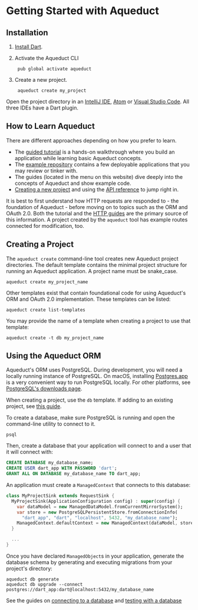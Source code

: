 # Getting Started with Aqueduct

## Installation

1. [Install Dart](https://www.dartlang.org/install).
2. Activate the Aqueduct CLI

        pub global activate aqueduct

3. Create a new project.

        aqueduct create my_project

Open the project directory in an [IntelliJ IDE](https://www.jetbrains.com/idea/download/), [Atom](https://atom.io) or [Visual Studio Code](https://code.visualstudio.com). All three IDEs have a Dart plugin.

## How to Learn Aqueduct

There are different approaches depending on how you prefer to learn.

* The [guided tutorial](tut/getting-started.md) is a hands-on walkthrough where you build an application while learning basic Aqueduct concepts.
* The [example repository](https://github.com/stablekernel/aqueduct_examples) contains a few deployable applications that you may review or tinker with.
* The guides (located in the menu on this website) dive deeply into the concepts of Aqueduct and show example code.
* [Creating a new project](#creating-a-project) and using the [API reference](http://dartdocs.org/documentation/aqueduct/latest/) to jump right in.

It is best to first understand how HTTP requests are responded to - the foundation of Aqueduct - before moving on to topics such as the ORM and OAuth 2.0. Both the tutorial and the [HTTP guides](http/overview.md) are the primary source of this information. A project created by the `aqueduct` tool has example routes connected for modification, too.

## Creating a Project

The `aqueduct create` command-line tool creates new Aqueduct project directories. The default template contains the minimal project structure for running an Aqueduct application. A project name must be snake_case.

```
aqueduct create my_project_name
```

Other templates exist that contain foundational code for using Aqueduct's ORM and OAuth 2.0 implementation. These templates can be listed:

```
aqueduct create list-templates
```

You may provide the name of a template when creating a project to use that template:

```
aqueduct create -t db my_project_name
```

## Using the Aqueduct ORM

Aqueduct's ORM uses PostgreSQL. During development, you will need a locally running instance of PostgreSQL. On macOS, installing  [Postgres.app](https://postgresapp.com) is a very convenient way to run PostgreSQL locally. For other platforms, see [PostgreSQL's downloads page](https://www.postgresql.org/download/).

When creating a project, use the `db` template. If adding to an existing project, see [this guide](db/connecting.md).

To create a database, make sure PostgreSQL is running and open the command-line utility to connect to it.

```
psql
```

Then, create a database that your application will connect to and a user that it will connect with:

```sql
CREATE DATABASE my_database_name;
CREATE USER dart_app WITH PASSWORD 'dart';
GRANT ALL ON DATABASE my_database_name TO dart_app;
```

An application must create a `ManagedContext` that connects to this database:

```dart
class MyProjectSink extends RequestSink {
  MyProjectSink(ApplicationConfiguration config) : super(config) {
    var dataModel = new ManagedDataModel.fromCurrentMirrorSystem();
    var store = new PostgreSQLPersistentStore.fromConnectionInfo(
      "dart_app", "dart", "localhost", 5432, "my_database_name");
    ManagedContext.defaultContext = new ManagedContext(dataModel, store);
  }

  ...
}
```

Once you have declared `ManagedObject`s in your application, generate the database schema by generating and executing migrations from your project's directory:

```
aqueduct db generate
aqueduct db upgrade --connect postgres://dart_app:dart@localhost:5432/my_database_name
```

See the guides on [connecting to a database](db/connecting.md) and [testing with a database](testing/database.md)
